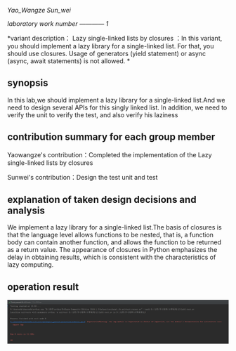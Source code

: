*Yao_Wangze  Sun_wei*

*laboratory work number ———— 1*

*variant description：  Lazy single-linked lists by closures ：In this variant, you should implement a lazy library for a single-linked list. For that, you should use closures. Usage of generators (yield statement) or async (async, await statements) is not allowed. *

## synopsis ##
In this lab,we should implement a lazy library for a single-linked list.And we need to design several APIs for this singly linked list. In addition, we need to verify the unit to verify the test, and also verify his laziness

## contribution summary for each group member ##

Yaowangze's contribution：Completed the implementation of the Lazy single-linked lists by closures

Sunwei's contribution：Design the test unit and test 

## explanation of taken design decisions and analysis ##
We implement a lazy library for a single-linked list.The basis of closures is that the language level allows functions to be nested, that is, a function body can contain another function, and allows the function to be returned as a return value.  The appearance of closures in Python emphasizes the delay in obtaining results, which is consistent with the characteristics of lazy computing.


## operation result ##
![Alt text](/fig/1.png)